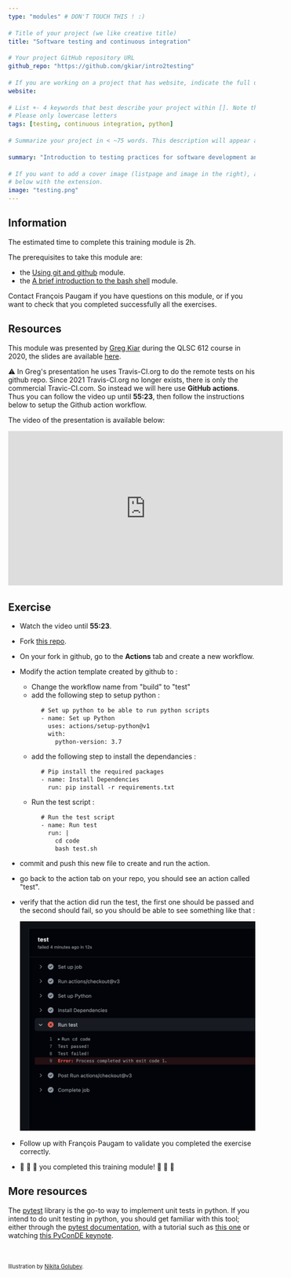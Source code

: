 ```yaml
---
type: "modules" # DON'T TOUCH THIS ! :)

# Title of your project (we like creative title)
title: "Software testing and continuous integration"

# Your project GitHub repository URL
github_repo: "https://github.com/gkiar/intro2testing"

# If you are working on a project that has website, indicate the full url including "https://" below or leave it empty.
website:

# List +- 4 keywords that best describe your project within []. Note that the project summary also involves a number of key words. Those are listed on top of the [github repository](https://github.com/PSY6983-2021/project_template), click `manage topics`.
# Please only lowercase letters
tags: [testing, continuous integration, python]

# Summarize your project in < ~75 words. This description will appear at the top of your page and on the list page with other projects..

summary: "Introduction to testing practices for software development and in particular continuous integration, with a guided hands-on example."

# If you want to add a cover image (listpage and image in the right), add it to your directory and indicate the name
# below with the extension.
image: "testing.png"
---
```

<!-- This is an html comment and this won't appear in the rendered page. You are now editing the "content" area, the core of your description. Everything that you can do in markdown is allowed below. We added a couple of comments to guide your through documenting your progress. -->

## Information

The estimated time to complete this training module is 2h.

The prerequisites to take this module are:
 * the [Using git and github](/modules/git_github) module.
 * the [A brief introduction to the bash shell](/modules/introduction_to_terminal) module.

Contact François Paugam if you have questions on this module, or if you want to check that you completed successfully all the exercises.

## Resources
This module was presented by [Greg Kiar](https://twitter.com/g_kiar) during the QLSC 612 course in 2020, the slides are available [here](https://docs.google.com/presentation/d/1J0x3ahRCOx7cnyUq_EfueIaFM8-tze0V9rX-ECKJ65k/edit#slide=id.p).

:warning: In Greg's presentation  he uses Travis-CI.org to do the remote tests on his github repo. Since 2021 Travis-CI.org no longer exists, there is only the commercial Travic-CI.com. So instead we will here use **GitHub actions**. Thus you can follow the video up until **55:23**, then follow the instructions below to setup the Github action workflow.

The video of the presentation is available below:
<iframe width="560" height="315" src="https://www.youtube.com/embed/VibDC49ZAJE" title="YouTube video player" frameborder="0" allow="accelerometer; autoplay; clipboard-write; encrypted-media; gyroscope; picture-in-picture" allowfullscreen></iframe>


## Exercise

 * Watch the video until **55:23**.
 * Fork [this repo](https://github.com/FrancoisPgm/intro2testing).
 * On your fork in github, go to the **Actions** tab and create a new workflow.
 * Modify the action template created by github to :
    * Change the workflow name from "build" to "test"
    * add the following step to setup python :
    ```
          # Set up python to be able to run python scripts
          - name: Set up Python
            uses: actions/setup-python@v1
            with:
              python-version: 3.7
    ```
    * add the following step to install the dependancies :
    ```
          # Pip install the required packages
          - name: Install Dependencies
            run: pip install -r requirements.txt
    ```
    * Run the test script :
    ```
          # Run the test script
          - name: Run test
            run: |
              cd code
              bash test.sh
    ```
 * commit and push this new file to create and run the action.
 * go back to the action tab on your repo, you should see an action called "test".
 * verify that the action did run the test, the first one should be passed and the second should fail, so you should be able to see something like that :

    <img src="example_action.png" alt="Action example" width="500"/>
 * Follow up with François Paugam to validate you completed the exercise correctly.
 * :tada: :tada: :tada: you completed this training module! :tada: :tada: :tada:

## More resources

The [pytest](https://docs.pytest.org/) library is the go-to way to implement unit tests in python. If you intend to do unit testing in python, you should get familiar with this tool; either through the [pytest documentation](https://docs.pytest.org/en/6.2.x/contents.html#toc), with a tutorial such as [this one](https://www.guru99.com/pytest-tutorial.html) or watching [this PyConDE keynote](https://www.youtube.com/watch?v=CMuSn9cofbI).

<br/>

<span style="font-size:0.8em;">Illustration by <a href="https://www.flaticon.com/authors/nikita-golubev">Nikita Golubev</a>.<span/>
